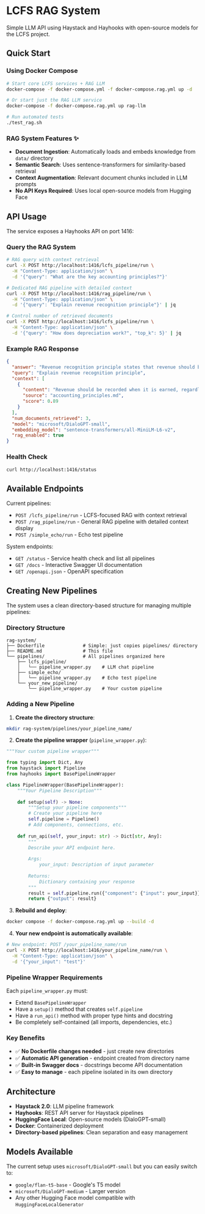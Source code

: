 # LCFS RAG System

Simple LLM API using Haystack and Hayhooks with open-source models for the LCFS project.

## Quick Start

### Using Docker Compose

```bash
# Start core LCFS services + RAG LLM
docker-compose -f docker-compose.yml -f docker-compose.rag.yml up -d

# Or start just the RAG LLM service
docker-compose -f docker-compose.rag.yml up rag-llm

# Run automated tests
./test_rag.sh
```

### RAG System Features ✨

- **Document Ingestion**: Automatically loads and embeds knowledge from `data/` directory  
- **Semantic Search**: Uses sentence-transformers for similarity-based retrieval
- **Context Augmentation**: Relevant document chunks included in LLM prompts
- **No API Keys Required**: Uses local open-source models from Hugging Face

## API Usage

The service exposes a Hayhooks API on port 1416:

### Query the RAG System

```bash
# RAG query with context retrieval
curl -X POST http://localhost:1416/lcfs_pipeline/run \
  -H "Content-Type: application/json" \
  -d '{"query": "What are the key accounting principles?"}'

# Dedicated RAG pipeline with detailed context
curl -X POST http://localhost:1416/rag_pipeline/run \
  -H "Content-Type: application/json" \
  -d '{"query": "Explain revenue recognition principle"}' | jq

# Control number of retrieved documents  
curl -X POST http://localhost:1416/lcfs_pipeline/run \
  -H "Content-Type: application/json" \
  -d '{"query": "How does depreciation work?", "top_k": 5}' | jq
```

### Example RAG Response

```json
{
  "answer": "Revenue recognition principle states that revenue should be recorded when earned...",
  "query": "Explain revenue recognition principle", 
  "context": [
    {
      "content": "Revenue should be recorded when it is earned, regardless of when cash is received...",
      "source": "accounting_principles.md",
      "score": 0.89
    }
  ],
  "num_documents_retrieved": 3,
  "model": "microsoft/DialoGPT-small",
  "embedding_model": "sentence-transformers/all-MiniLM-L6-v2",
  "rag_enabled": true
}
```

### Health Check

```bash
curl http://localhost:1416/status
```

## Available Endpoints

Current pipelines:
- `POST /lcfs_pipeline/run` - LCFS-focused RAG with context retrieval  
- `POST /rag_pipeline/run` - General RAG pipeline with detailed context display
- `POST /simple_echo/run` - Echo test pipeline

System endpoints:
- `GET /status` - Service health check and list all pipelines
- `GET /docs` - Interactive Swagger UI documentation
- `GET /openapi.json` - OpenAPI specification

## Creating New Pipelines

The system uses a clean directory-based structure for managing multiple pipelines:

### Directory Structure

```
rag-system/
├── Dockerfile              # Simple: just copies pipelines/ directory
├── README.md               # This file
└── pipelines/              # All pipelines organized here
    ├── lcfs_pipeline/
    │   └── pipeline_wrapper.py    # LLM chat pipeline
    ├── simple_echo/
    │   └── pipeline_wrapper.py    # Echo test pipeline
    └── your_new_pipeline/
        └── pipeline_wrapper.py    # Your custom pipeline
```

### Adding a New Pipeline

1. **Create the directory structure**:
```bash
mkdir rag-system/pipelines/your_pipeline_name/
```

2. **Create the pipeline wrapper** (`pipeline_wrapper.py`):
```python
"""Your custom pipeline wrapper"""

from typing import Dict, Any
from haystack import Pipeline
from hayhooks import BasePipelineWrapper

class PipelineWrapper(BasePipelineWrapper):
    """Your Pipeline Description"""
    
    def setup(self) -> None:
        """Setup your pipeline components"""
        # Create your pipeline here
        self.pipeline = Pipeline()
        # Add components, connections, etc.
        
    def run_api(self, your_input: str) -> Dict[str, Any]:
        """
        Describe your API endpoint here.
        
        Args:
            your_input: Description of input parameter
            
        Returns:
            Dictionary containing your response
        """
        result = self.pipeline.run({"component": {"input": your_input}})
        return {"output": result}
```

3. **Rebuild and deploy**:
```bash
docker compose -f docker-compose.rag.yml up --build -d
```

4. **Your new endpoint is automatically available**:
```bash
# New endpoint: POST /your_pipeline_name/run
curl -X POST http://localhost:1416/your_pipeline_name/run \
  -H "Content-Type: application/json" \
  -d '{"your_input": "test"}'
```

### Pipeline Wrapper Requirements

Each `pipeline_wrapper.py` must:
- Extend `BasePipelineWrapper`
- Have a `setup()` method that creates `self.pipeline`
- Have a `run_api()` method with proper type hints and docstring
- Be completely self-contained (all imports, dependencies, etc.)

### Key Benefits

- ✅ **No Dockerfile changes needed** - just create new directories
- ✅ **Automatic API generation** - endpoint created from directory name
- ✅ **Built-in Swagger docs** - docstrings become API documentation
- ✅ **Easy to manage** - each pipeline isolated in its own directory

## Architecture

- **Haystack 2.0**: LLM pipeline framework
- **Hayhooks**: REST API server for Haystack pipelines
- **HuggingFace Local**: Open-source models (DialoGPT-small)
- **Docker**: Containerized deployment
- **Directory-based pipelines**: Clean separation and easy management

## Models Available

The current setup uses `microsoft/DialoGPT-small` but you can easily switch to:
- `google/flan-t5-base` - Google's T5 model
- `microsoft/DialoGPT-medium` - Larger version
- Any other Hugging Face model compatible with `HuggingFaceLocalGenerator`